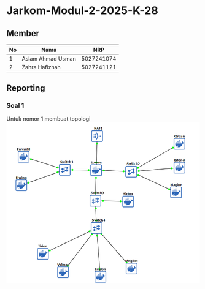 # Jarkom-Modul-2-2025-K-28

## Member

| No  | Nama                   | NRP        |
| --- | ---------------------- | ---------- |
| 1   | Aslam Ahmad Usman      | 5027241074 |
| 2   | Zahra Hafizhah         | 5027241121 |

## Reporting

### Soal 1

Untuk nomor 1 membuat topologi 
![alt text](Images/soal1_a.png)

